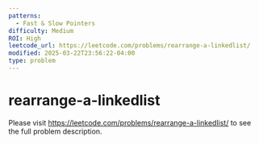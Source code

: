 ```yaml
---
patterns:
  - Fast & Slow Pointers
difficulty: Medium
ROI: High
leetcode_url: https://leetcode.com/problems/rearrange-a-linkedlist/
modified: 2025-03-22T23:56:22-04:00
type: problem
---
```


# rearrange-a-linkedlist

Please visit https://leetcode.com/problems/rearrange-a-linkedlist/ to see the full problem description.
